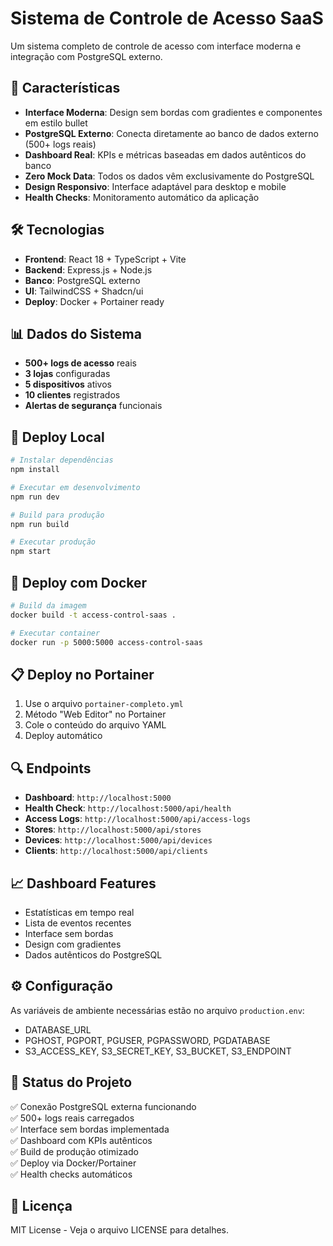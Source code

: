 # Sistema de Controle de Acesso SaaS

Um sistema completo de controle de acesso com interface moderna e integração com PostgreSQL externo.

## 🚀 Características

- **Interface Moderna**: Design sem bordas com gradientes e componentes em estilo bullet
- **PostgreSQL Externo**: Conecta diretamente ao banco de dados externo (500+ logs reais)
- **Dashboard Real**: KPIs e métricas baseadas em dados autênticos do banco
- **Zero Mock Data**: Todos os dados vêm exclusivamente do PostgreSQL
- **Design Responsivo**: Interface adaptável para desktop e mobile
- **Health Checks**: Monitoramento automático da aplicação

## 🛠️ Tecnologias

- **Frontend**: React 18 + TypeScript + Vite
- **Backend**: Express.js + Node.js
- **Banco**: PostgreSQL externo
- **UI**: TailwindCSS + Shadcn/ui
- **Deploy**: Docker + Portainer ready

## 📊 Dados do Sistema

- **500+ logs de acesso** reais
- **3 lojas** configuradas
- **5 dispositivos** ativos  
- **10 clientes** registrados
- **Alertas de segurança** funcionais

## 🔧 Deploy Local

```bash
# Instalar dependências
npm install

# Executar em desenvolvimento
npm run dev

# Build para produção
npm run build

# Executar produção
npm start
```

## 🐳 Deploy com Docker

```bash
# Build da imagem
docker build -t access-control-saas .

# Executar container
docker run -p 5000:5000 access-control-saas
```

## 📋 Deploy no Portainer

1. Use o arquivo `portainer-completo.yml`
2. Método "Web Editor" no Portainer
3. Cole o conteúdo do arquivo YAML
4. Deploy automático

## 🔍 Endpoints

- **Dashboard**: `http://localhost:5000`
- **Health Check**: `http://localhost:5000/api/health`
- **Access Logs**: `http://localhost:5000/api/access-logs`
- **Stores**: `http://localhost:5000/api/stores`
- **Devices**: `http://localhost:5000/api/devices`
- **Clients**: `http://localhost:5000/api/clients`

## 📈 Dashboard Features

- Estatísticas em tempo real
- Lista de eventos recentes
- Interface sem bordas
- Design com gradientes
- Dados autênticos do PostgreSQL

## ⚙️ Configuração

As variáveis de ambiente necessárias estão no arquivo `production.env`:

- DATABASE_URL
- PGHOST, PGPORT, PGUSER, PGPASSWORD, PGDATABASE
- S3_ACCESS_KEY, S3_SECRET_KEY, S3_BUCKET, S3_ENDPOINT

## 🎯 Status do Projeto

✅ Conexão PostgreSQL externa funcionando  
✅ 500+ logs reais carregados  
✅ Interface sem bordas implementada  
✅ Dashboard com KPIs autênticos  
✅ Build de produção otimizado  
✅ Deploy via Docker/Portainer  
✅ Health checks automáticos  

## 📝 Licença

MIT License - Veja o arquivo LICENSE para detalhes.